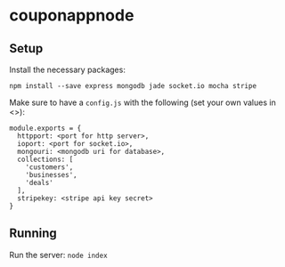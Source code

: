 # couponappnode

## Setup

Install the necessary packages:

`npm install --save express mongodb jade socket.io mocha stripe`


Make sure to have a `config.js` with the following (set your own values in <>):

```
module.exports = {
  httpport: <port for http server>,
  ioport: <port for socket.io>,
  mongouri: <mongodb uri for database>,
  collections: [
    'customers',
    'businesses',
    'deals'
  ],
  stripekey: <stripe api key secret>
}
```

## Running

Run the server: `node index`